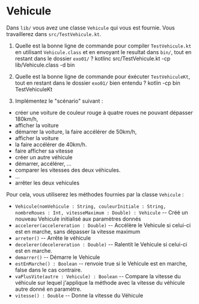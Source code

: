 # Vehicule

Dans `lib/` vous avez une classe `Vehicule` qui vous est fournie. Vous travaillerez dans `src/TestVehicule.kt`.

1. Quelle est la bonne ligne de commande pour compiler `TestVehicule.kt` en utilisant `Vehicule.class` et en envoyant le resultat dans `bin/`, tout en restant dans le dossier `exo01/` ?
kotlinc src/TestVehicule.kt -cp lib/Vehicule.class -d bin

2. Quelle est la bonne ligne de commande pour éxécuter `TestVehiculeKt`, tout en restant dans le dossier `exo01/` bien entendu ?
kotlin -cp bin TestVehiculeKt

3. Implémentez le "scénario" suivant : 

- créer une voiture de couleur rouge à quatre roues ne pouvant dépasser 180km/h,
- afficher la voiture
- démarrer la voiture, la faire accélérer de 50km/h, 
- afficher la voiture
- la faire accélérer de 40km/h.
- faire afficher sa vitesse
- créer un autre véhicule
- démarrer, accélérer, ...
- comparer les vitesses des deux véhicules.
- ...
- arrêter les deux vehicules 

Pour cela, vous utiliserez les méthodes fournies par la classe `Vehicule` :

- `Vehicule(nomVehicule : String, couleurInitiale : String, nombreRoues : Int, vitesseMaximum : Double) : Vehicule` -- Créé un nouveau Vehicule initialisé aux paramètres donnés
- `accelerer(accelereration : Double)` -- Accélère le Vehicule si celui-ci est en marche, 
sans dépasser la vitesse maximum
- `arreter()` -- Arrête le véhicule
- `decelerer(decelereration : Double)` -- Ralentit le Vehicule si celui-ci est en marche.
- `demarrer()` -- Démarre le Vehicule
- `estEnMarche() : Boolean` -- renvoie true si le Vehicule est en marche, false dans le cas contraire.
- `vaPlusVite(autre : Vehicule) : Boolean` -- Compare la vitesse du véhicule sur lequel j'applique la méthode avec la vitesse du véhicule autre donné en paramètre.
- `vitesse() : Double` -- Donne la vitesse du Véhicule